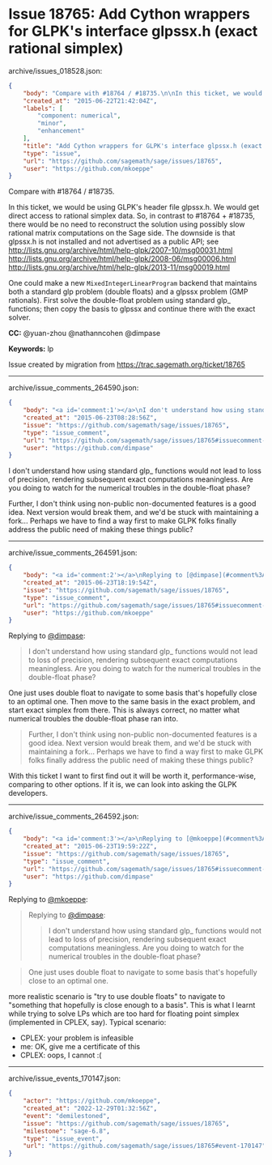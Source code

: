 # Issue 18765: Add Cython wrappers for GLPK's interface glpssx.h (exact rational simplex)

archive/issues_018528.json:
```json
{
    "body": "Compare with #18764 / #18735.\n\nIn this ticket, we would be using GLPK's header file glpssx.h.\nWe would get direct access to rational simplex data.\nSo, in contrast to #18764 + #18735, there would be no need to reconstruct the solution using possibly slow rational matrix computations on the Sage side.\nThe downside is that glpssx.h is not installed and not advertised as a public API; see  \u200bhttp://lists.gnu.org/archive/html/help-glpk/2007-10/msg00031.html \u200bhttp://lists.gnu.org/archive/html/help-glpk/2008-06/msg00006.html \u200bhttp://lists.gnu.org/archive/html/help-glpk/2013-11/msg00019.html\n\nOne could make a new `MixedIntegerLinearProgram` backend that maintains both a standard glp problem (double floats) and a glpssx problem (GMP rationals). First solve the double-float problem using standard glp_ functions; then copy the basis to glpssx and continue there with the exact solver. \n\n\n**CC:**  @yuan-zhou @nathanncohen @dimpase\n\n**Keywords:** lp\n\nIssue created by migration from https://trac.sagemath.org/ticket/18765\n\n",
    "created_at": "2015-06-22T21:42:04Z",
    "labels": [
        "component: numerical",
        "minor",
        "enhancement"
    ],
    "title": "Add Cython wrappers for GLPK's interface glpssx.h (exact rational simplex)",
    "type": "issue",
    "url": "https://github.com/sagemath/sage/issues/18765",
    "user": "https://github.com/mkoeppe"
}
```
Compare with #18764 / #18735.

In this ticket, we would be using GLPK's header file glpssx.h.
We would get direct access to rational simplex data.
So, in contrast to #18764 + #18735, there would be no need to reconstruct the solution using possibly slow rational matrix computations on the Sage side.
The downside is that glpssx.h is not installed and not advertised as a public API; see  ​http://lists.gnu.org/archive/html/help-glpk/2007-10/msg00031.html ​http://lists.gnu.org/archive/html/help-glpk/2008-06/msg00006.html ​http://lists.gnu.org/archive/html/help-glpk/2013-11/msg00019.html

One could make a new `MixedIntegerLinearProgram` backend that maintains both a standard glp problem (double floats) and a glpssx problem (GMP rationals). First solve the double-float problem using standard glp_ functions; then copy the basis to glpssx and continue there with the exact solver. 


**CC:**  @yuan-zhou @nathanncohen @dimpase

**Keywords:** lp

Issue created by migration from https://trac.sagemath.org/ticket/18765





---

archive/issue_comments_264590.json:
```json
{
    "body": "<a id='comment:1'></a>\nI don't understand how using standard glp_ functions would not lead to loss of precision, rendering subsequent exact computations meaningless. Are you doing to watch for the numerical troubles in the double-float phase?\n\nFurther, I don't think using non-public non-documented features is a good idea. Next version would break them, and we'd be stuck with maintaining a fork...\nPerhaps we have to find a way first to make GLPK folks finally address the public need of making these things public?",
    "created_at": "2015-06-23T08:28:56Z",
    "issue": "https://github.com/sagemath/sage/issues/18765",
    "type": "issue_comment",
    "url": "https://github.com/sagemath/sage/issues/18765#issuecomment-264590",
    "user": "https://github.com/dimpase"
}
```

<a id='comment:1'></a>
I don't understand how using standard glp_ functions would not lead to loss of precision, rendering subsequent exact computations meaningless. Are you doing to watch for the numerical troubles in the double-float phase?

Further, I don't think using non-public non-documented features is a good idea. Next version would break them, and we'd be stuck with maintaining a fork...
Perhaps we have to find a way first to make GLPK folks finally address the public need of making these things public?



---

archive/issue_comments_264591.json:
```json
{
    "body": "<a id='comment:2'></a>\nReplying to [@dimpase](#comment%3A1):\n> I don't understand how using standard glp_ functions would not lead to loss of precision, rendering subsequent exact computations meaningless. Are you doing to watch for the numerical troubles in the double-float phase?\n\nOne just uses double float to navigate to some basis that's hopefully close to an optimal one. \nThen move to the same basis in the exact problem, and start exact simplex from there. This is always correct, no matter what numerical troubles the double-float phase ran into. \n\n> Further, I don't think using non-public non-documented features is a good idea. Next version would break them, and we'd be stuck with maintaining a fork...\n> Perhaps we have to find a way first to make GLPK folks finally address the public need of making these things public?\n\nWith this ticket I want to first find out it will be worth it, performance-wise, comparing to other options. If it is, we can look into asking the GLPK developers.",
    "created_at": "2015-06-23T18:19:54Z",
    "issue": "https://github.com/sagemath/sage/issues/18765",
    "type": "issue_comment",
    "url": "https://github.com/sagemath/sage/issues/18765#issuecomment-264591",
    "user": "https://github.com/mkoeppe"
}
```

<a id='comment:2'></a>
Replying to [@dimpase](#comment%3A1):
> I don't understand how using standard glp_ functions would not lead to loss of precision, rendering subsequent exact computations meaningless. Are you doing to watch for the numerical troubles in the double-float phase?

One just uses double float to navigate to some basis that's hopefully close to an optimal one. 
Then move to the same basis in the exact problem, and start exact simplex from there. This is always correct, no matter what numerical troubles the double-float phase ran into. 

> Further, I don't think using non-public non-documented features is a good idea. Next version would break them, and we'd be stuck with maintaining a fork...
> Perhaps we have to find a way first to make GLPK folks finally address the public need of making these things public?

With this ticket I want to first find out it will be worth it, performance-wise, comparing to other options. If it is, we can look into asking the GLPK developers.



---

archive/issue_comments_264592.json:
```json
{
    "body": "<a id='comment:3'></a>\nReplying to [@mkoeppe](#comment%3A2):\n> Replying to [@dimpase](#comment%3A1):\n> > I don't understand how using standard glp_ functions would not lead to loss of precision, rendering subsequent exact computations meaningless. Are you doing to watch for the numerical troubles in the double-float phase?\n\n> \n> One just uses double float to navigate to some basis that's hopefully close to an optimal one.\n\nmore realistic scenario is \"try to use double floats\" to navigate to \"something that hopefully is close enough to a basis\".\nThis is what I learnt while trying to solve LPs which are too hard for floating point simplex (implemented in CPLEX, say). Typical scenario:\n \n* CPLEX: your problem is infeasible\n* me: OK, give me a certificate of this\n* CPLEX: oops, I cannot :(",
    "created_at": "2015-06-23T19:59:22Z",
    "issue": "https://github.com/sagemath/sage/issues/18765",
    "type": "issue_comment",
    "url": "https://github.com/sagemath/sage/issues/18765#issuecomment-264592",
    "user": "https://github.com/dimpase"
}
```

<a id='comment:3'></a>
Replying to [@mkoeppe](#comment%3A2):
> Replying to [@dimpase](#comment%3A1):
> > I don't understand how using standard glp_ functions would not lead to loss of precision, rendering subsequent exact computations meaningless. Are you doing to watch for the numerical troubles in the double-float phase?

> 
> One just uses double float to navigate to some basis that's hopefully close to an optimal one.

more realistic scenario is "try to use double floats" to navigate to "something that hopefully is close enough to a basis".
This is what I learnt while trying to solve LPs which are too hard for floating point simplex (implemented in CPLEX, say). Typical scenario:
 
* CPLEX: your problem is infeasible
* me: OK, give me a certificate of this
* CPLEX: oops, I cannot :(



---

archive/issue_events_170147.json:
```json
{
    "actor": "https://github.com/mkoeppe",
    "created_at": "2022-12-29T01:32:56Z",
    "event": "demilestoned",
    "issue": "https://github.com/sagemath/sage/issues/18765",
    "milestone": "sage-6.8",
    "type": "issue_event",
    "url": "https://github.com/sagemath/sage/issues/18765#event-170147"
}
```
